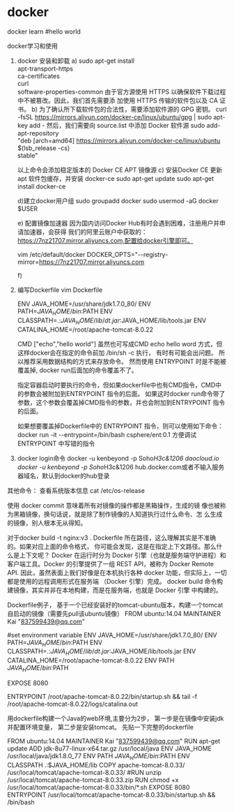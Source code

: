 # docker
docker learn
#hello world

docker学习和使用
1. docker 安装和卸载
  a) sudo apt-get install \
	apt-transport-https \
	ca-certificates \
	curl \
	software-properties-common
	由于官方源使用 HTTPS 以确保软件下载过程中不被篡改。因此，我们首先需要添
	加使用 HTTPS 传输的软件包以及 CA 证书。
   b) 为了确认所下载软件包的合法性，需要添加软件源的 GPG 密钥。
       curl -fsSL https://mirrors.aliyun.com/docker-ce/linux/ubuntu/gpg | sudo apt-key add -
      然后，我们需要向 source.list 中添加 Docker 软件源
	   sudo add-apt-repository \
	   "deb [arch=amd64] https://mirrors.aliyun.com/docker-ce/linux/ubuntu \
	   $(lsb_release -cs) \
	   stable"
	   
     以上命令会添加稳定版本的 Docker CE APT 镜像源
   c) 安装Docker CE
	更新 apt 软件包缓存，并安装 docker-ce
	sudo apt-get update
	sudo apt-get install docker-ce
	
   d)建立docker用户组
     sudo groupadd docker
	 sudo usermod -aG docker $USER
	 
   e) 配置镜像加速器 因为国内访问Docker Hub有时会遇到困难，注册用户并申请加速器，会获得
      我们的阿里云账户中获取的：https://7nz21707.mirror.aliyuncs.com,配置给docker引擎即可。
	  
	  vim /etc/default/docker
	  DOCKER_OPTS="--registry-mirror=https://7nz21707.mirror.aliyuncs.com
	  
	f)
	  
	  
2. 编写Dockerfile
   vim Dockerfile
   
	ENV JAVA_HOME=/usr/share/jdk1.7.0_80/
	ENV PATH=$JAVA_HOME/bin:$PATH
	ENV CLASSPATH=.:$JAVA_HOME/lib/dt.jar:$JAVA_HOME/lib/tools.jar
	ENV CATALINA_HOME=/root/apache-tomcat-8.0.22
   
    CMD  ["echo","hello world"]
	虽然也可写成CMD echo hello word 方式，但这样docker会在指定的命令前加  /bin/sh -c 执行，
	有时有可能会出问题。 所以推荐采用数据结构的方式来存放命令。
	然而使用 ENTRYPOINT 时是不能被覆盖掉, docker run后面加的命令覆盖不了。
	
	指定容器启动时要执行的命令，但如果dockerfile中也有CMD指令，CMD中的参数会被附加到ENTRYPOINT 指令的后面。
	如果这时docker run命令带了参数，这个参数会覆盖掉CMD指令的参数，并也会附加到ENTRYPOINT 指令的后面。
	
	如果想要覆盖掉Dockerfile中的 ENTRYPOINT 指令，则可以使用如下命令：docker run -it --entrypoint=/bin/bash csphere/ent:0.1
	方便调试ENTRYPOINT 中写错的指令
	
	
3. docker login命令
   docker -u kenbeyond -p Soho*H3c&1206 daocloud.io
   docker -u kenbeyond -p Soho*H3c&1206 hub.docker.com或者不输入服务器域名，默认到docker的hub登录
   
 
其他命令：
   查看系统版本信息 cat /etc/os-release 
   
使用 docker commit 意味着所有对镜像的操作都是黑箱操作，生成的镜
像也被称为黑箱镜像，换句话说，就是除了制作镜像的人知道执行过什么命令、怎
么生成的镜像，别人根本无从得知。

对于docker build -t nginx:v3 .
Dockerfile 所在路径，这么理解其实是不准确的。如果对应上面的命令格式，
你可能会发现，这是在指定上下文路径。那么什么是上下文呢？
Docker 在运行时分为 Docker 引擎（也就是服务端守护进程）和客户端工具。Docker 的引擎提供了一组 REST API，被称为 Docker Remote API.
因此，虽然表面上我们好像是在本机执行各种 docker 功能，但实际上，一切都是使用的远程调用形式在服务端
（Docker 引擎）完成。
docker build 命令构建镜像，其实并非在本地构建，而是在服务端，也就是 Docker 引擎
中构建的。


Dockerfile例子， 基于一个已经安装好的tomcat-ubuntu版本，构建一个tomcat自启动的镜像（需要先pull该ubuntu镜像）
FROM ubuntu:14.04
MAINTAINER Kai "837599439@qq.com"

#set environment variable
ENV JAVA_HOME=/usr/share/jdk1.7.0_80/ 
ENV PATH=$JAVA_HOME/bin:$PATH 
ENV CLASSPATH=.:$JAVA_HOME/lib/dt.jar:$JAVA_HOME/lib/tools.jar 
ENV CATALINA_HOME=/root/apache-tomcat-8.0.22 
ENV PATH $JAVA_HOME/bin:$PATH 

EXPOSE 8080

ENTRYPOINT /root/apache-tomcat-8.0.22/bin/startup.sh && tail -f /root/apache-tomcat-8.0.22/logs/catalina.out


用dockerfile构建一个Java的web环境,主要分为2步，
第一步是在镜像中安装jdk并配置环境变量，
第二步是安装tomcat。
先贴一下完整的dockerfile

FROM ubuntu:14.04 
MAINTAINER Kai "837599439@qq.com"
RUN apt-get update 
ADD jdk-8u77-linux-x64.tar.gz /usr/local/java
ENV JAVA_HOME /usr/local/java/jdk1.8.0_77 
ENV PATH $JAVA_HOME/bin:$PATH 
ENV CLASSPATH .:$JAVA_HOME/lib
COPY apache-tomcat-8.0.33/ /usr/local/tomcat/apache-tomcat-8.0.33/ 
#RUN unzip /usr/local/tomcat/apache-tomcat-8.0.33.zip 
RUN chmod +x /usr/local/tomcat/apache-tomcat-8.0.33/bin/*.sh 
EXPOSE 8080 
ENTRYPOINT /usr/local/tomcat/apache-tomcat-8.0.33/bin/startup.sh && /bin/bash




	
